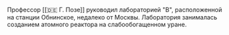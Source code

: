 Профессор [[🇩🇪 Г. Позе]] руководил лабораторией "В", расположенной на станции Обнинское, недалеко от Москвы. Лаборатория занималась созданием атомного реактора на слабообогащенном уране.